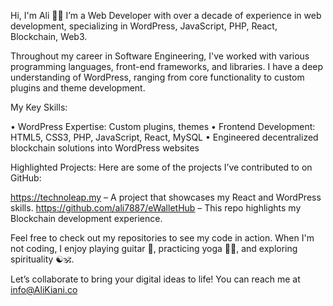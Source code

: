 Hi, I'm Ali 🙋‍♂️
I’m a Web Developer with over a decade of experience in web development, specializing in WordPress, JavaScript, PHP, React, Blockchain, Web3.

Throughout my career in Software Engineering, I've worked with various programming languages, front-end frameworks, and libraries. I have a deep understanding of WordPress, ranging from core functionality to custom plugins and theme development.

My Key Skills:

• WordPress Expertise: Custom plugins, themes
• Frontend Development: HTML5, CSS3, PHP, JavaScript, React, MySQL
• Engineered decentralized blockchain solutions into WordPress websites


Highlighted Projects:
Here are some of the projects I’ve contributed to on GitHub:

https://technoleap.my – A project that showcases my React and WordPress skills.
https://github.com/ali7887/eWalletHub – This repo highlights my Blockchain development experience.


Feel free to check out my repositories to see my code in action. When I'm not coding, I enjoy playing guitar 🎸, practicing yoga 🧘‍♂️, and exploring spirituality ☯️🕉.

Let’s collaborate to bring your digital ideas to life!
You can reach me at info@AliKiani.co
